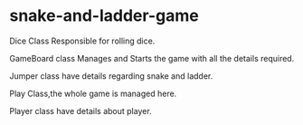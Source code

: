 # snake-and-ladder-game

Dice Class Responsible for rolling dice.

GameBoard class Manages and Starts the game with all the details required.

Jumper class have details regarding snake and ladder.

Play Class,the whole game is managed here.

Player class have details about player.
